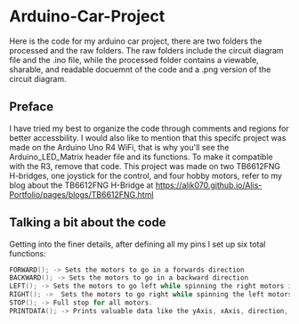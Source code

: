 # Arduino-Car-Project
Here is the code for my arduino car project, there are two folders the processed and the raw folders. The raw folders include the circuit diagram file and the .ino file, while the processed folder contains a viewable, sharable, and readable docuemnt of the code and a .png version of the circuit diagram. 

## Preface
I have tried my best to organize the code through comments and regions for better accessbility. I would also like to mention that this specifc project was made on the Arduino Uno R4 WiFi, that is why you'll see the Arduino_LED_Matrix header file and its functions. To make it compatible with the R3, remove that code. This project was made on two TB6612FNG H-bridges, one joystick for the control, and four hobby motors, refer to my blog about the TB6612FNG H-Bridge at https://alik070.github.io/Alis-Portfolio/pages/blogs/TB6612FNG.html 

## Talking a bit about the code
Getting into the finer details, after defining all my pins I set up six total functions: 
```C
FORWARD(); -> Sets the motors to go in a forwards direction
BACKWARD(); -> Sets the motors to go in a backward direction
LEFT(); -> Sets the motors to go left while spinning the right motors in the opposite direction for a smooth turn
RIGHT(); ->  Sets the motors to go right while spinning the left motors in the opposite direction for a smooth turn
STOP(); -> Full stop for all motors.
PRINTDATA(); -> Prints valuable data like the yAxis, xAxis, direction, and updates the LED Matrix on the R4.
```
